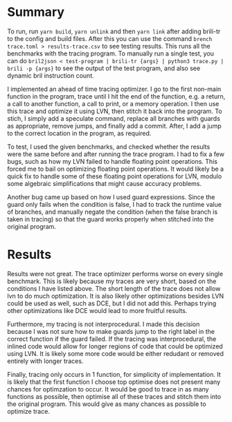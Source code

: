 # Summary

To run, run `yarn build`, `yarn unlink` and then `yarn link` after adding brili-tr to the config and build files. After this you can use the command `brench trace.toml > results-trace.csv` to see testing results. This runs all the benchmarks with the tracing program. To manually run a single test, you can do `bril2json < test-program | brili-tr {args} | python3 trace.py | brili -p {args}` to see the output of the test program, and also see dynamic bril instruction count. 

I implemented an ahead of time tracing optimizer. I go to the first non-main function in the program, trace until I hit the end of the function, e.g. a return, a call to another function, a call to print, or a memory operation. I then use this trace and optimize it using LVN, then stitch it back into the program. To stich, I simply add a speculate command, replace all branches with guards as appropriate, remove jumps, and finally add a commit. After, I add a jump to the correct location in the program, as required.

To test, I used the given benchmarks, and checked whether the results were the same before and after running the trace program. I had to fix a few bugs, such as how my LVN failed to handle floating point operations. This forced me to bail on optimizing floating point operations. It would likely be a quick fix to handle some of these floating point operations for LVN, modulo some algebraic simplifications that might cause accuracy problems. 

Another bug came up based on how I used guard expressions. Since the guard only fails when the condition is false, I had to track the runtime value of branches, and manually negate the condition (when the false branch is taken in tracing) so that the guard works properly when stitched into the original program.

# Results

Results were not great. The trace optimizer performs worse on every single benchmark. This is likely because my traces are very short, based on the conditions I have listed above. The short length of the trace does not allow lvn to do much optimization. It is also likely other optimizations besides LVN could be used as well, such as DCE, but I did not add this. Perhaps trying other optimizations like DCE would lead to more fruitful results.

Furthermore, my tracing is not interprocedural. I made this decision because I was not sure how to make guards jump to the right label in the correct function if the guard failed. If the tracing was interprocedural, the inlined code would allow for longer regions of code that could be optimized using LVN. It is likely some more code would be either redudant or removed entirely with longer traces. 

Finally, tracing only occurs in 1 function, for simplicity of implementation. It is likely that the first function I choose top optimise does not present many chances for optimzation to occur. It would be good to trace in as many functions as possible, then optimise all of these traces and stitch them into the original program. This would give as many chances as possible to optimize trace.
